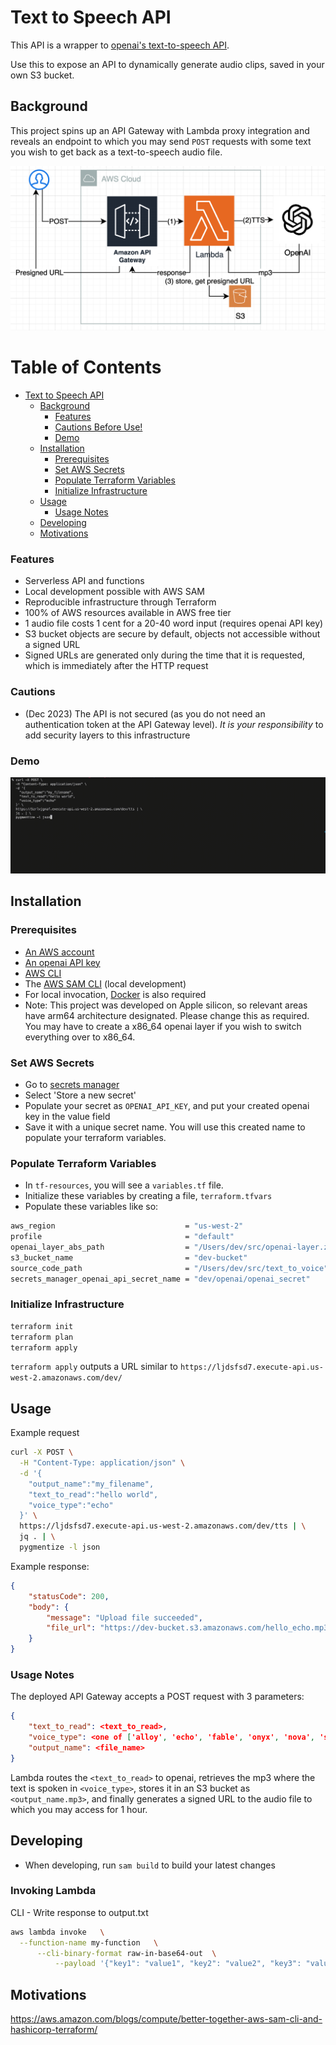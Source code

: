 # Text to Speech API

This API is a wrapper to [openai's text-to-speech API](https://api.openai.com/v1/audio/speech).

Use this to expose an API to dynamically generate audio clips, saved in your own S3 bucket.

## Background

This project spins up an API Gateway with Lambda proxy integration and reveals an endpoint to which you may send `POST` requests with some text you wish to get back as a text-to-speech audio file.

![infrastructure](/assets/infra.png)

# Table of Contents

-   [Text to Speech API](#text-to-speech-api)
    -   [Background](#background)
        -   [Features](#features)
        -   [Cautions Before Use!](#cautions)
        -   [Demo](#demo)
    -   [Installation](#installation)
        -   [Prerequisites](#prerequisites)
        -   [Set AWS Secrets](#set-aws-secrets)
        -   [Populate Terraform Variables](#populate-terraform-variables)
        -   [Initialize Infrastructure](#initialize-infrastructure)
    -   [Usage](#usage)
        -   [Usage Notes](#usage-notes)
    -   [Developing](#developing)
    -   [Motivations](#motivations)

### Features

-   Serverless API and functions
-   Local development possible with AWS SAM
-   Reproducible infrastructure through Terraform
-   100% of AWS resources available in AWS free tier
-   1 audio file costs 1 cent for a 20-40 word input (requires openai API key)
-   S3 bucket objects are secure by default, objects not accessible without a signed URL
-   Signed URLs are generated only during the time that it is requested, which is immediately after the HTTP request

### Cautions

-   (Dec 2023) The API is not secured (as you do not need an authentication token at the API Gateway level). _It is your responsibility_ to add security layers to this infrastructure

### Demo

![](./assets/tts_demo.gif)

## Installation

### Prerequisites

-   [An AWS account](https://signin.aws.amazon.com/)
-   [An openai API key](https://platform.openai.com/api-keys)
-   [AWS CLI](https://docs.aws.amazon.com/cli/latest/userguide/getting-started-install.html)
-   The [AWS SAM CLI](https://docs.aws.amazon.com/serverless-application-model/latest/developerguide/install-sam-cli.html) (local development)
-   For local invocation, [Docker](https://docs.docker.com/engine/install/) is also required
-   Note: This project was developed on Apple silicon, so relevant areas have arm64 architecture designated. Please change this as required. You may have to create a x86_64 openai layer if you wish to switch everything over to x86_64.

### Set AWS Secrets

-   Go to [secrets manager](https://us-west-2.console.aws.amazon.com/secretsmanager/listsecrets)
-   Select 'Store a new secret'
-   Populate your secret as `OPENAI_API_KEY`, and put your created openai key in the value field
-   Save it with a unique secret name. You will use this created name to populate your terraform variables.

### Populate Terraform Variables

-   In `tf-resources`, you will see a `variables.tf` file.
-   Initialize these variables by creating a file, `terraform.tfvars`
-   Populate these variables like so:

```bash
aws_region                             = "us-west-2"
profile                                = "default"
openai_layer_abs_path                  = "/Users/dev/src/openai-layer.zip"
s3_bucket_name                         = "dev-bucket"
source_code_path                       = "/Users/dev/src/text_to_voice"
secrets_manager_openai_api_secret_name = "dev/openai/openai_secret"
```

### Initialize Infrastructure

```bash
terraform init
terraform plan
terraform apply
```

`terraform apply` outputs a URL similar to `https://ljdsfsd7.execute-api.us-west-2.amazonaws.com/dev/`

## Usage

Example request

```bash
curl -X POST \
  -H "Content-Type: application/json" \
  -d '{
    "output_name":"my_filename",
    "text_to_read":"hello world",
    "voice_type":"echo"
  }' \
  https://ljdsfsd7.execute-api.us-west-2.amazonaws.com/dev/tts | \
  jq . | \
  pygmentize -l json
```

Example response:

```json
{
    "statusCode": 200,
    "body": {
        "message": "Upload file succeeded",
        "file_url": "https://dev-bucket.s3.amazonaws.com/hello_echo.mp3?AWSAccessKeyId=AKIATVKDXKJZ6&Signature=bazFe6RVL4VcWBASzREzrUBZovk%3D&Expires=1701593603"
    }
}
```

### Usage Notes

The deployed API Gateway accepts a POST request with 3 parameters:

```json
{
    "text_to_read": <text_to_read>,
    "voice_type": <one of ['alloy', 'echo', 'fable', 'onyx', 'nova', 'shimmer']>,
    "output_name": <file_name>
}
```

Lambda routes the `<text_to_read>` to openai, retrieves the mp3 where the text is spoken in `<voice_type>`, stores it in an S3 bucket as `<output_name.mp3>`, and finally generates a signed URL to the audio file to which you may access for 1 hour.

## Developing

-   When developing, run `sam build` to build your latest changes

### Invoking Lambda

CLI - Write response to output.txt

```bash
aws lambda invoke   \
  --function-name my-function   \
      --cli-binary-format raw-in-base64-out  \
          --payload '{"key1": "value1", "key2": "value2", "key3": "value3"}' output.txt
```

## Motivations

https://aws.amazon.com/blogs/compute/better-together-aws-sam-cli-and-hashicorp-terraform/
